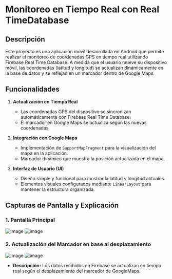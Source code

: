 # Monitoreo en Tiempo Real con Real TimeDatabase
## Descripción
Este proyecto es una aplicación móvil desarrollada en Android que permite realizar el monitoreo de coordenadas GPS en tiempo real utilizando Firebase Real Time Database. A medida que el usuario mueve su dispositivo móvil, las coordenadas (latitud y longitud) se actualizan dinámicamente en la base de datos y se reflejan en un marcador dentro de Google Maps.

## Funcionalidades

1. **Actualización en Tiempo Real**
   - Las coordenadas GPS del dispositivo se sincronizan automáticamente con Firebase Real Time Database.
   - El marcador en Google Maps se actualiza según las nuevas coordenadas.

2. **Integración con Google Maps**
   - Implementación de `SupportMapFragment` para la visualización del mapa en la aplicación.
   - Marcador dinámico que muestra la posición actualizada en el mapa.

3. **Interfaz de Usuario (UI)**
   - Diseño simple y funcional para mostrar la latitud y longitud actuales.
   - Elementos visuales configurados mediante `LinearLayout` para mantener la estructura organizada.


## Capturas de Pantalla y Explicación

### 1. Pantalla Principal
![image](https://github.com/user-attachments/assets/ac0c0002-e45c-42ed-965c-580f547a5ad3)
![image](https://github.com/user-attachments/assets/7e105305-a085-4763-859d-82d782c36b29)


### 2. Actualización del Marcador en base al desplazamiento 
![image](https://github.com/user-attachments/assets/ab665584-2aa7-4b0c-a7ab-ff98041a9251)
![image](https://github.com/user-attachments/assets/dc6b87ca-1f13-49c5-9309-393cf9f05053)


- **Descripción:** Los datos recibidos en Firebase se actualizan en tiempo real según el desplazamiento del marcador de GoogleMaps.

